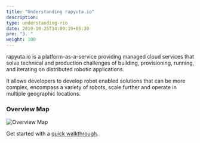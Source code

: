 ```yaml
---
title: "Understanding rapyuta.io"
description:
type: understanding-rio
date: 2019-10-25T14:09:19+05:30
pre: "3. "
weight: 100
---
```

rapyuta.io is a platform-as-a-service providing managed cloud services
that solve technical and production challenges of building, provisioning,
running, and iterating on distributed robotic applications.

It allows developers to develop robot enabled solutions that can be more
complex, encompass a variety of robots, scale further and operate in
multiple geographic locations.

### Overview Map
![Overview Map](/images/chapters/understand-rio/rr_io_overview_chart.png?class=shadow,border&width=60pc)

Get started with a [quick walkthrough](/quick-walkthrough/). 